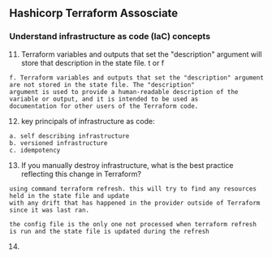 ## Hashicorp Terraform Assosciate 

### Understand infrastructure as code (IaC) concepts

11. Terraform variables and outputs that set the "description" argument will store that description in the state file. t or f 
```
f. Terraform variables and outputs that set the "description" argument are not stored in the state file. The "description"
argument is used to provide a human-readable description of the variable or output, and it is intended to be used as
documentation for other users of the Terraform code.
```

12. key principals of infrastructure as code: 
```
a. self describing infrastructure
b. versioned infrastructure
c. idempotency
```

13. If you manually destroy infrastructure, what is the best practice reflecting this change in Terraform?

```
using command terraform refresh. this will try to find any resources held in the state file and update
with any drift that has happened in the provider outside of Terraform since it was last ran.

the config file is the only one not processed when terraform refresh is run and the state file is updated during the refresh
```

14. 
